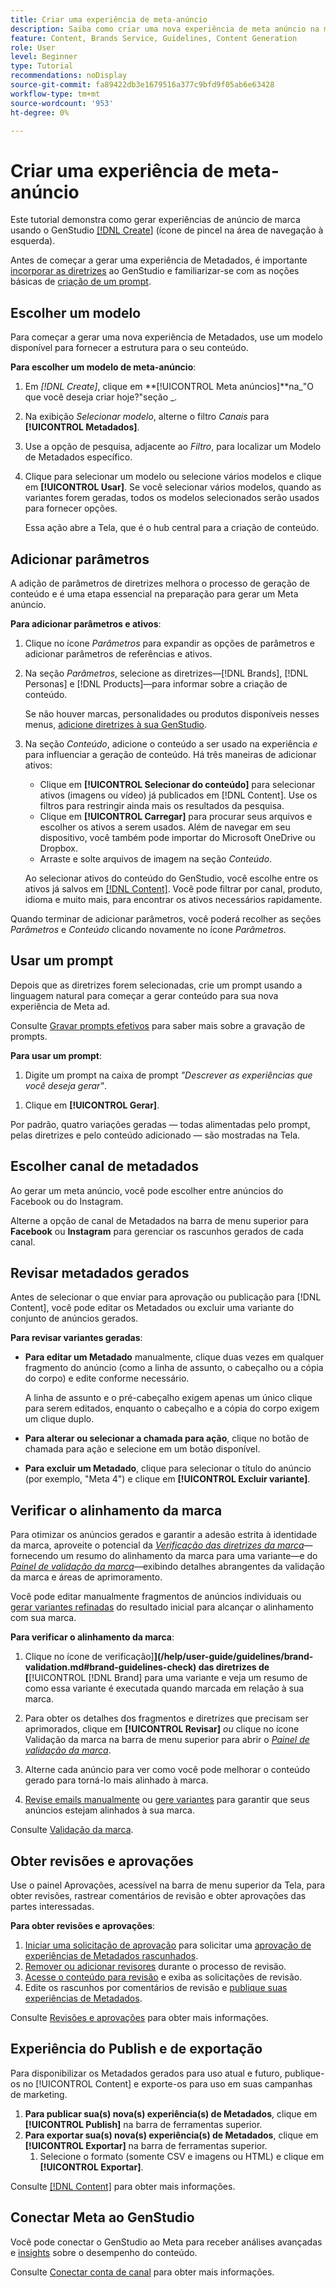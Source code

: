 ```yaml
---
title: Criar uma experiência de meta-anúncio
description: Saiba como criar uma nova experiência de meta anúncio na marca, para Facebook ou Instagram, com IA gerativa.
feature: Content, Brands Service, Guidelines, Content Generation
role: User
level: Beginner
type: Tutorial
recommendations: noDisplay
source-git-commit: fa89422db3e1679516a377c9bfd9f05ab6e63428
workflow-type: tm+mt
source-wordcount: '953'
ht-degree: 0%

---
```



# Criar uma experiência de meta-anúncio

Este tutorial demonstra como gerar experiências de anúncio de marca usando o GenStudio [[!DNL Create]](/help/user-guide/create/overview.md) (ícone de pincel na área de navegação à esquerda).

Antes de começar a gerar uma experiência de Metadados, é importante [incorporar as diretrizes](/help/user-guide/guidelines/add-guidelines.md) ao GenStudio e familiarizar-se com as noções básicas de [criação de um prompt](/help/user-guide/effective-prompts.md).

## Escolher um modelo

Para começar a gerar uma nova experiência de Metadados, use um modelo disponível para fornecer a estrutura para o seu conteúdo.

**Para escolher um modelo de meta-anúncio**:

1. Em _[!DNL Create]_, clique em **[!UICONTROL Meta anúncios]**na_&quot;O que você deseja criar hoje?&quot;seção _.
1. Na exibição _Selecionar modelo_, alterne o filtro _Canais_ para **[!UICONTROL Metadados]**.
1. Use a opção de pesquisa, adjacente ao _Filtro_, para localizar um Modelo de Metadados específico.
1. Clique para selecionar um modelo ou selecione vários modelos e clique em **[!UICONTROL Usar]**. Se você selecionar vários modelos, quando as variantes forem geradas, todos os modelos selecionados serão usados para fornecer opções.

   Essa ação abre a Tela, que é o hub central para a criação de conteúdo.

## Adicionar parâmetros

A adição de parâmetros de diretrizes melhora o processo de geração de conteúdo e é uma etapa essencial na preparação para gerar um Meta anúncio.

**Para adicionar parâmetros e ativos**:

1. Clique no ícone _Parâmetros_ para expandir as opções de parâmetros e adicionar parâmetros de referências e ativos.
1. Na seção _Parâmetros_, selecione as diretrizes—[!DNL Brands], [!DNL Personas] e [!DNL Products]—para informar sobre a criação de conteúdo.

   Se não houver marcas, personalidades ou produtos disponíveis nesses menus, [adicione diretrizes à sua GenStudio](/help/user-guide/guidelines/add-guidelines.md).

1. Na seção _Conteúdo_, adicione o conteúdo a ser usado na experiência *e* para influenciar a geração de conteúdo. Há três maneiras de adicionar ativos:
   * Clique em **[!UICONTROL Selecionar do conteúdo]** para selecionar ativos (imagens ou vídeo) já publicados em [!DNL Content]. Use os filtros para restringir ainda mais os resultados da pesquisa.
   * Clique em **[!UICONTROL Carregar]** para procurar seus arquivos e escolher os ativos a serem usados. Além de navegar em seu dispositivo, você também pode importar do Microsoft OneDrive ou Dropbox.
   * Arraste e solte arquivos de imagem na seção _Conteúdo_.

   Ao selecionar ativos do conteúdo do GenStudio, você escolhe entre os ativos já salvos em [[!DNL Content]](/help/user-guide/content/overview.md). Você pode filtrar por canal, produto, idioma e muito mais, para encontrar os ativos necessários rapidamente.

Quando terminar de adicionar parâmetros, você poderá recolher as seções *Parâmetros* e *Conteúdo* clicando novamente no ícone _Parâmetros_.

## Usar um prompt

Depois que as diretrizes forem selecionadas, crie um prompt usando a linguagem natural para começar a gerar conteúdo para sua nova experiência de Meta ad.

Consulte [Gravar prompts efetivos](/help/user-guide/effective-prompts.md) para saber mais sobre a gravação de prompts.

**Para usar um prompt**:

1. Digite um prompt na caixa de prompt _&quot;Descrever as experiências que você deseja gerar&quot;_.
   <!-- If the prompt box is not visible, click **[!UICONTROL Open to prompt]** to expand it. -->

<!-- 1. Optionally, click one of the prompt suggestions visible just above the prompt text box. Clicking a suggestion auto-fills the suggested prompt in the prompt box. -->
1. Clique em **[!UICONTROL Gerar]**.

Por padrão, quatro variações geradas — todas alimentadas pelo prompt, pelas diretrizes e pelo conteúdo adicionado — são mostradas na Tela.

## Escolher canal de metadados

Ao gerar um meta anúncio, você pode escolher entre anúncios do Facebook ou do Instagram.

Alterne a opção de canal de Metadados na barra de menu superior para **Facebook** ou **Instagram** para gerenciar os rascunhos gerados de cada canal.

## Revisar metadados gerados

Antes de selecionar o que enviar para aprovação ou publicação para [!DNL Content], você pode editar os Metadados ou excluir uma variante do conjunto de anúncios gerados.

**Para revisar variantes geradas**:

* **Para editar um Metadado** manualmente, clique duas vezes em qualquer fragmento do anúncio (como a linha de assunto, o cabeçalho ou a cópia do corpo) e edite conforme necessário.

  A linha de assunto e o pré-cabeçalho exigem apenas um único clique para serem editados, enquanto o cabeçalho e a cópia do corpo exigem um clique duplo.

* **Para alterar ou selecionar a chamada para ação**, clique no botão de chamada para ação e selecione em um botão disponível.
* **Para excluir um Metadado**, clique para selecionar o título do anúncio (por exemplo, &quot;Meta 4&quot;) e clique em **[!UICONTROL Excluir variante]**.

## Verificar o alinhamento da marca

Para otimizar os anúncios gerados e garantir a adesão estrita à identidade da marca, aproveite o potencial da [_Verificação das diretrizes da marca_](/help/user-guide/guidelines/brand-validation.md#brand-guidelines-check)—fornecendo um resumo do alinhamento da marca para uma variante—e do [_Painel de validação da marca_](/help/user-guide/guidelines/brand-validation.md#brand-validation-panel)—exibindo detalhes abrangentes da validação da marca e áreas de aprimoramento.

Você pode editar manualmente fragmentos de anúncios individuais ou [gerar variantes refinadas](/help/user-guide/create/generate-variants.md) do resultado inicial para alcançar o alinhamento com sua marca.

**Para verificar o alinhamento da marca**:

1. Clique no ícone de verificação]**](/help/user-guide/guidelines/brand-validation.md#brand-guidelines-check) das diretrizes de [**[!UICONTROL [!DNL Brand] para uma variante e veja um resumo de como essa variante é executada quando marcada em relação à sua marca.
1. Para obter os detalhes dos fragmentos e diretrizes que precisam ser aprimorados, clique em **[!UICONTROL Revisar]** _ou_ clique no ícone Validação da marca na barra de menu superior para abrir o [_Painel de validação da marca_](/help/user-guide/guidelines/brand-validation.md#brand-validation-panel).

1. Alterne cada anúncio para ver como você pode melhorar o conteúdo gerado para torná-lo mais alinhado à marca.
1. [Revise emails manualmente](#revise-generated-emails) ou [gere variantes](/help/user-guide/create/generate-variants.md) para garantir que seus anúncios estejam alinhados à sua marca.

Consulte [Validação da marca](/help/user-guide/guidelines/brand-validation.md).

## Obter revisões e aprovações

Use o painel Aprovações, acessível na barra de menu superior da Tela, para obter revisões, rastrear comentários de revisão e obter aprovações das partes interessadas.

**Para obter revisões e aprovações**:

1. [Iniciar uma solicitação de aprovação](/help/user-guide/approvals/request-review.md) para solicitar uma [aprovação de experiências de Metadados rascunhados](/help/user-guide/approvals/approve-content.md).
1. [Remover ou adicionar revisores](/help/user-guide/approvals/review-and-edit.md#manage-approvals) durante o processo de revisão.
1. [Acesse o conteúdo para revisão](/help/user-guide/approvals/review-and-edit.md#access-content-for-review) e exiba as solicitações de revisão.
1. Edite os rascunhos por comentários de revisão e [publique suas experiências de Metadados](#publish-and-export-experience).

Consulte [Revisões e aprovações](/help/user-guide/approvals/overview.md) para obter mais informações.

## Experiência do Publish e de exportação

Para disponibilizar os Metadados gerados para uso atual e futuro, publique-os no [!UICONTROL Content] e exporte-os para uso em suas campanhas de marketing.

1. **Para publicar sua(s) nova(s) experiência(s) de Metadados**, clique em **[!UICONTROL Publish]** na barra de ferramentas superior.
1. **Para exportar sua(s) nova(s) experiência(s) de Metadados**, clique em **[!UICONTROL Exportar]** na barra de ferramentas superior.
   1. Selecione o formato (somente CSV e imagens ou HTML) e clique em **[!UICONTROL Exportar]**.

Consulte [[!DNL Content]](/help/user-guide/content/overview.md#search-and-find-approved-content) para obter mais informações.

## Conectar Meta ao GenStudio

Você pode conectar o GenStudio ao Meta para receber análises avançadas e [insights](/help/user-guide/insights/overview.md) sobre o desempenho do conteúdo.

Consulte [Conectar conta de canal](/help/user-guide/insights/connect-channel.md) para obter mais informações.
